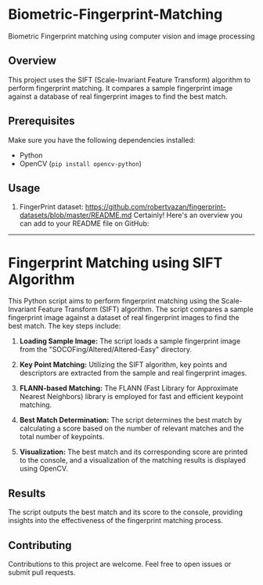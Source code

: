 # Biometric-Fingerprint-Matching
Biometric Fingerprint matching using computer vision and image processing



## Overview

This project uses the SIFT (Scale-Invariant Feature Transform) algorithm to perform fingerprint matching. It compares a sample fingerprint image against a database of real fingerprint images to find the best match.

## Prerequisites

Make sure you have the following dependencies installed:

- Python
- OpenCV (`pip install opencv-python`)

## Usage

1. FingerPrint dataset:
      https://github.com/robertvazan/fingerprint-datasets/blob/master/README.md
Certainly! Here's an overview you can add to your README file on GitHub:

---

# Fingerprint Matching using SIFT Algorithm


This Python script aims to perform fingerprint matching using the Scale-Invariant Feature Transform (SIFT) algorithm. The script compares a sample fingerprint image against a dataset of real fingerprint images to find the best match. The key steps include:

1. **Loading Sample Image:** The script loads a sample fingerprint image from the "SOCOFing/Altered/Altered-Easy" directory.

2. **Key Point Matching:** Utilizing the SIFT algorithm, key points and descriptors are extracted from the sample and real fingerprint images.

3. **FLANN-based Matching:** The FLANN (Fast Library for Approximate Nearest Neighbors) library is employed for fast and efficient keypoint matching.

4. **Best Match Determination:** The script determines the best match by calculating a score based on the number of relevant matches and the total number of keypoints.

5. **Visualization:** The best match and its corresponding score are printed to the console, and a visualization of the matching results is displayed using OpenCV.


## Results

The script outputs the best match and its score to the console, providing insights into the effectiveness of the fingerprint matching process.

## Contributing

Contributions to this project are welcome. Feel free to open issues or submit pull requests.

